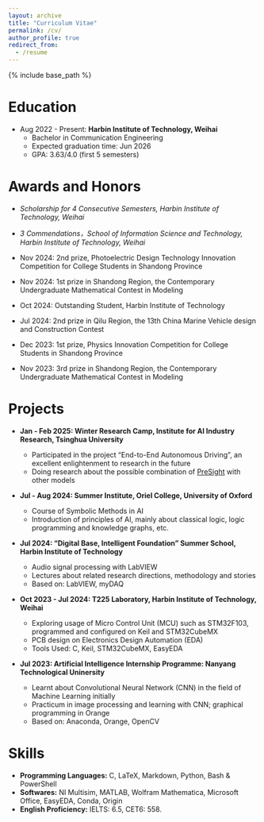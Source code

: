 ```yaml
---
layout: archive
title: "Curriculum Vitae"
permalink: /cv/
author_profile: true
redirect_from:
  - /resume
---
```


{% include base_path %}

Education
======
* Aug 2022 - Present: **Harbin Institute of Technology, Weihai**
  * Bachelor in Communication Engineering
  * Expected graduation time: Jun 2026
  * GPA: 3.63/4.0 (first 5 semesters)

Awards and Honors
======
* *Scholarship for 4 Consecutive Semesters, Harbin Institute of Technology, Weihai*

* *3 Commendations，School of Information Science and Technology, Harbin Institute of Technology, Weihai*

* Nov 2024: 2nd prize, Photoelectric Design Technology Innovation Competition for College Students in Shandong Province

* Nov 2024: 1st prize in Shandong Region, the Contemporary Undergraduate Mathematical Contest in Modeling

* Oct 2024: Outstanding Student, Harbin Institute of Technology

* Jul 2024: 2nd prize in Qilu Region, the 13th China Marine Vehicle design and Construction Contest

* Dec 2023: 1st prize, Physics Innovation Competition for College Students in Shandong Province

* Nov 2023: 3rd prize in Shandong Region, the Contemporary Undergraduate Mathematical Contest in Modeling
  
Projects
======
* **Jan - Feb 2025: Winter Research Camp, Institute for AI Industry Research, Tsinghua University**
  * Participated in the project “End-to-End Autonomous Driving”, an excellent enlightenment to research in the future
  * Doing research about the possible combination of [PreSight](https://github.com/yuantianyuan01/PreSight) with other models
* **Jul - Aug 2024: Summer Institute, Oriel College, University of Oxford**
  * Course of Symbolic Methods in AI
  * Introduction of principles of AI, mainly about classical logic, logic programming and knowledge graphs, etc.

* **Jul 2024: “Digital Base, Intelligent Foundation” Summer School, Harbin Institute of Technology**
  * Audio signal processing with LabVIEW
  * Lectures about related research directions, methodology and stories
  * Based on: LabVIEW, myDAQ

* **Oct 2023 - Jul 2024: T225 Laboratory, Harbin Institute of Technology, Weihai**
  * Exploring usage of Micro Control Unit (MCU) such as STM32F103, programmed and configured on Keil and STM32CubeMX
  * PCB design on Electronics Design Automation (EDA)
  * Tools Used: C, Keil, STM32CubeMX, EasyEDA

* **Jul 2023: Artificial Intelligence Internship Programme: Nanyang Technological Uninersity**
  * Learnt about Convolutional Neural Network (CNN) in the field of Machine Learning initially
  * Practicum in image processing and learning with CNN; graphical programming in Orange
  * Based on: Anaconda, Orange, OpenCV

Skills
======
* **Programming Languages:** C, LaTeX, Markdown, Python, Bash & PowerShell
* **Softwares:** NI Multisim, MATLAB, Wolfram Mathematica, Microsoft Office, EasyEDA, Conda, Origin
* **English Proficiency:** IELTS: 6.5, CET6: 558.
